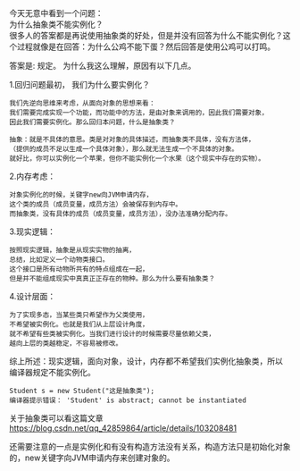 今天无意中看到一个问题：    
为什么抽象类不能实例化？    
很多人的答案都是再说使用抽象类的好处，但是并没有回答为什么不能实例化？这个过程就像是在回答：为什么公鸡不能下蛋？然后回答是使用公鸡可以打鸣。

答案是: 规定。
为什么我这么理解，原因有以下几点。


1.回归问题最初， 我们为什么要实例化？
```
我们先逆向思维来考虑，从面向对象的思想来看：
我们需要完成实现一个功能，而功能中的方法，是由对象来调用的，因此我们需要对象，
因此我们需要实例化。那么回归本问题，什么是抽象类？

抽象：就是不具体的意思。类是对对象的具体描述，而抽象类不具体，没有方法体，
（提供的成员不足以生成一个具体对象），那么就无法生成一个不具体的对象。
就好比，你可以实例化一个苹果，但你不能实例化一个水果（这个现实中存在的实物）。
```

2.内存考虑：
```
对象实例化的时候，关键字new向JVM申请内存，
这个类的成员（成员变量，成员方法）会被保存到内存中。
而抽象类，没有具体的成员（成员变量，成员方法），没办法准确分配内存。
```

3.现实逻辑：
```
按照现实逻辑，抽象是从现实实物的抽离，
总结，比如定义一个动物类接口。
这个接口是所有动物所共有的特点组成在一起，
但是并不能组成现实中真真正正存在的物种。那么为什么要有抽象类？
```

4.设计层面：
```
为了实现多态，当某些类只希望作为父类使用，
不希望被实例化。也就是我们从上层设计角度，
就不希望有些类被实例化。当我们进行设计的时候需要尽量依赖父类，
越向上层的类越稳定，不容易被修改。
```

综上所述：现实逻辑，面向对象，设计，内存都不希望我们实例化抽象类，所以 编译器规定不能实例化。

```
Student s = new Student("这是抽象类");
编译器提示错误： 'Student' is abstract; cannot be instantiated
```

关于抽象类可以看这篇文章<https://blog.csdn.net/qq_42859864/article/details/103208481>

还需要注意的一点是实例化和有没有构造方法没有关系，构造方法只是初始化对象的，new关键字向JVM申请内存来创建对象的。